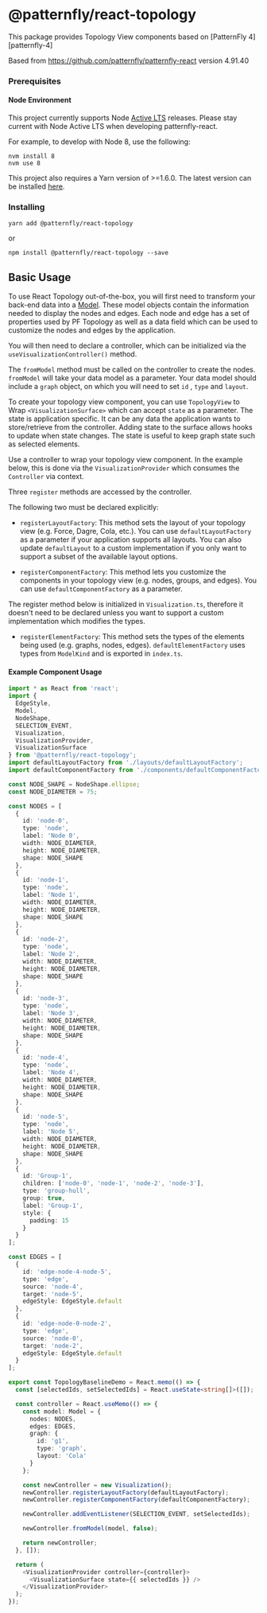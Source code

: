 # @patternfly/react-topology
 
This package provides Topology View components based on [PatternFly 4][patternfly-4]

Based from https://github.com/patternfly/patternfly-react version 4.91.40

### Prerequisites

#### Node Environment

This project currently supports Node [Active LTS](https://github.com/nodejs/Release#release-schedule) releases. Please stay current with Node Active LTS when developing patternfly-react.

For example, to develop with Node 8, use the following:

```
nvm install 8
nvm use 8
```

This project also requires a Yarn version of >=1.6.0. The latest version can be installed [here](https://yarnpkg.com/).

### Installing

```
yarn add @patternfly/react-topology
```

or

```
npm install @patternfly/react-topology --save
```

## Basic Usage

To use React Topology out-of-the-box, you will first need to transform your back-end data into a [Model](https://github.com/patternfly/patternfly-react/blob/main/packages/react-topology/src/types.ts#L16-L20). These model objects contain the information needed to display the nodes and edges. Each node and edge has a set of properties used by PF Topology as well as a data field which can be used to customize the nodes and edges by the application.

You will then need to declare a controller, which can be initialized via the `useVisualizationController()` method.

The `fromModel` method must be called on the controller to create the nodes. `fromModel` will take your data model as a parameter. Your data model should include a `graph` object, on which you will need to set `id` , `type` and `layout`.

To create your topology view component, you can use `TopologyView` to Wrap `<VisualizationSurface>` which can accept `state` as a parameter. The state is application specific. It can be any data the application wants to store/retrieve from the controller. Adding state to the surface allows hooks to update when state changes. The state is useful to keep graph state such as selected elements.

Use a controller to wrap your topology view component. In the example below, this is done via the `VisualizationProvider` which consumes the `Controller` via context.

Three `register` methods are accessed by the controller.

The following two must be declared explicitly\:

- `registerLayoutFactory`\: This method sets the layout of your topology view (e.g. Force, Dagre, Cola, etc.). You can use `defaultLayoutFactory` as a parameter if your application supports all layouts. You can also update `defaultLayout` to a custom implementation if you only want to support a subset of the available layout options.

- `registerComponentFactory`\: This method lets you customize the components in your topology view (e.g. nodes, groups, and edges). You can use `defaultComponentFactory` as a parameter.

The register method below is initialized in `Visualization.ts`, therefore it doesn't need to be declared unless you want to support a custom implementation which modifies the types.

- `registerElementFactory`\: This method sets the types of the elements being used (e.g. graphs, nodes, edges). `defaultElementFactory` uses types from `ModelKind` and is exported in `index.ts`.

#### Example Component Usage

```ts
import * as React from 'react';
import {
  EdgeStyle,
  Model,
  NodeShape,
  SELECTION_EVENT,
  Visualization,
  VisualizationProvider,
  VisualizationSurface
} from '@patternfly/react-topology';
import defaultLayoutFactory from './layouts/defaultLayoutFactory';
import defaultComponentFactory from './components/defaultComponentFactory';

const NODE_SHAPE = NodeShape.ellipse;
const NODE_DIAMETER = 75;

const NODES = [
  {
    id: 'node-0',
    type: 'node',
    label: 'Node 0',
    width: NODE_DIAMETER,
    height: NODE_DIAMETER,
    shape: NODE_SHAPE
  },
  {
    id: 'node-1',
    type: 'node',
    label: 'Node 1',
    width: NODE_DIAMETER,
    height: NODE_DIAMETER,
    shape: NODE_SHAPE
  },
  {
    id: 'node-2',
    type: 'node',
    label: 'Node 2',
    width: NODE_DIAMETER,
    height: NODE_DIAMETER,
    shape: NODE_SHAPE
  },
  {
    id: 'node-3',
    type: 'node',
    label: 'Node 3',
    width: NODE_DIAMETER,
    height: NODE_DIAMETER,
    shape: NODE_SHAPE
  },
  {
    id: 'node-4',
    type: 'node',
    label: 'Node 4',
    width: NODE_DIAMETER,
    height: NODE_DIAMETER,
    shape: NODE_SHAPE
  },
  {
    id: 'node-5',
    type: 'node',
    label: 'Node 5',
    width: NODE_DIAMETER,
    height: NODE_DIAMETER,
    shape: NODE_SHAPE
  },
  {
    id: 'Group-1',
    children: ['node-0', 'node-1', 'node-2', 'node-3'],
    type: 'group-hull',
    group: true,
    label: 'Group-1',
    style: {
      padding: 15
    }
  }
];

const EDGES = [
  {
    id: 'edge-node-4-node-5',
    type: 'edge',
    source: 'node-4',
    target: 'node-5',
    edgeStyle: EdgeStyle.default
  },
  {
    id: 'edge-node-0-node-2',
    type: 'edge',
    source: 'node-0',
    target: 'node-2',
    edgeStyle: EdgeStyle.default
  }
];

export const TopologyBaselineDemo = React.memo(() => {
  const [selectedIds, setSelectedIds] = React.useState<string[]>([]);

  const controller = React.useMemo(() => {
    const model: Model = {
      nodes: NODES,
      edges: EDGES,
      graph: {
        id: 'g1',
        type: 'graph',
        layout: 'Cola'
      }
    };

    const newController = new Visualization();
    newController.registerLayoutFactory(defaultLayoutFactory);
    newController.registerComponentFactory(defaultComponentFactory);

    newController.addEventListener(SELECTION_EVENT, setSelectedIds);

    newController.fromModel(model, false);

    return newController;
  }, []);

  return (
    <VisualizationProvider controller={controller}>
      <VisualizationSurface state={{ selectedIds }} />
    </VisualizationProvider>
  );
});
```

